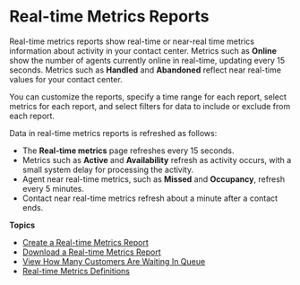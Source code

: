 # Real\-time Metrics Reports<a name="real-time-metrics-reports"></a>

Real\-time metrics reports show real\-time or near\-real time metrics information about activity in your contact center\. Metrics such as **Online** show the number of agents currently online in real\-time, updating every 15 seconds\. Metrics such as **Handled** and **Abandoned** reflect near real\-time values for your contact center\.

You can customize the reports, specify a time range for each report, select metrics for each report, and select filters for data to include or exclude from each report\.

Data in real\-time metrics reports is refreshed as follows:
+ The **Real\-time metrics** page refreshes every 15 seconds\.
+ Metrics such as **Active** and **Availability** refresh as activity occurs, with a small system delay for processing the activity\.
+ Agent near real\-time metrics, such as **Missed** and **Occupancy**, refresh every 5 minutes\.
+ Contact near real\-time metrics refresh about a minute after a contact ends\.

**Topics**
+ [Create a Real\-time Metrics Report](create-real-time-report.md)
+ [Download a Real\-time Metrics Report](download-real-time-metrics-report.md)
+ [View How Many Customers Are Waiting In Queue](call-back.md)
+ [Real\-time Metrics Definitions](real-time-metrics-definitions.md)